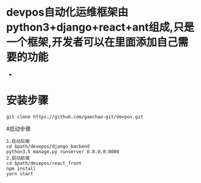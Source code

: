 # devpos自动化运维框架由python3+django+react+ant组成,只是一个框架,开发者可以在里面添加自己需要的功能
*
# 安装步骤
```shell
git clone https://github.com/gaochao-git/devpos.git
```
#启动步骤
```
1.启动后端
cd $path/devepos/django_backend
python3.5 manage.py runserver 0.0.0.0:8000
2.启动前端
cd $path/devepos/react_front
npm install 
yarn start
```

